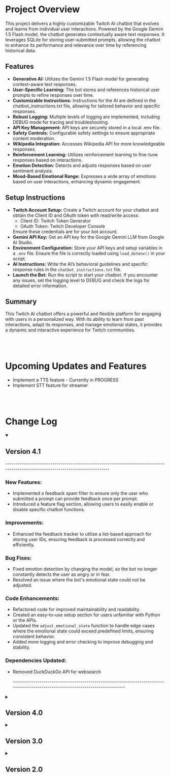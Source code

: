 <body>
    <h1>Project Overview</h1>
    <p>This project delivers a highly customizable Twitch AI chatbot that evolves and learns from individual user interactions. Powered by the Google Gemini 1.5 Flash model, the chatbot generates contextually aware text responses. It leverages SQLite for storing user-submitted prompts, allowing the chatbot to enhance its performance and relevance over time by referencing historical data.</p>
    <h2>Features</h2>
    <ul>
        <li><strong>Generative AI:</strong> Utilizes the Gemini 1.5 Flash model for generating context-aware text responses.</li>
        <li><strong>User-Specific Learning:</strong> The bot stores and references historical user prompts to refine responses over time.</li>
        <li><strong>Customizable Instructions:</strong> Instructions for the AI are defined in the chatbot_instructions.txt file, allowing for tailored behavior and specific responses.</li>
        <li><strong>Robust Logging:</strong> Multiple levels of logging are implemented, including DEBUG mode for tracing and troubleshooting.</li>
        <li><strong>API Key Management:</strong> API keys are securely stored in a local .env file.</li>
        <li><strong>Safety Controls:</strong> Configurable safety settings to ensure appropriate content moderation.</li>
        <li><strong>Wikipedia Integration:</strong> Accesses Wikipedia API for more knowledgeable responses.</li>
        <li><strong>Reinforcement Learning:</strong> Utilizes reinforcement learning to fine-tune responses based on interactions.</li>
        <li><strong>Emotion Detection:</strong> Detects and adjusts responses based on user sentiment analysis.</li>
        <li><strong>Mood-Based Emotional Range:</strong> Expresses a wide array of emotions based on user interactions, enhancing dynamic engagement.</li>
    </ul>
    <h2>Setup Instructions</h2>
    <ul>
        <li><strong>Twitch Account Setup:</strong> Create a Twitch account for your chatbot and obtain the Client ID and OAuth token with read/write access:
            <ul>
                <li>Client ID: Twitch Token Generator</li>
                <li>OAuth Token: Twitch Developer Console</li>
            </ul>
            Ensure these credentials are for your bot account.</li>
        <li><strong>Gemini API Key:</strong> Get an API key for the Google Gemini LLM from Google AI Studio.</li>
        <li><strong>Environment Configuration:</strong> Store your API keys and setup variables in a <code>.env</code> file. Ensure the file is correctly loaded using <code>load_dotenv()</code> in your script.</li>
        <li><strong>AI Instructions:</strong> Write the AI’s behavioral guidelines and specific response rules in the <code>chatbot_instructions.txt</code> file.</li>
        <li><strong>Launch the Bot:</strong> Run the script to start your chatbot. If you encounter any issues, set the logging level to DEBUG and check the logs for detailed error information.</li>
    </ul>
    <h2>Summary</h2>
    <p>This Twitch AI chatbot offers a powerful and flexible platform for engaging with users in a personalized way. With its ability to learn from past interactions, adapt its responses, and manage emotional states, it provides a dynamic and interactive experience for Twitch communities.</p>
    <br>
    <br>
    <h1>Upcoming Updates and Features</h1>
    <ul>
        <li>Implement a TTS feature - Currently in PROGRESS</li>
        <li>Implement STT feature for streamer</li>
    </ul>
    <br>
    <br>
<body>
    <h1>Change Log</h1>
    <details open>
        <summary><h2>Version 4.1</h2></summary>
        <p>---------------------------------------------------------------------------------------------------------------------------------</p>
        <h3>New Features:</h3>
        <ul>
            <li>Implemented a feedback spam filter to ensure only the user who submitted a prompt can provide feedback once per prompt.</li>
            <li>Introduced a feature flag section, allowing users to easily enable or disable specific chatbot functions.</li>
        </ul>
        <h3>Improvements:</h3>
        <ul>
            <li>Enhanced the feedback tracker to utilize a list-based approach for storing user IDs, ensuring feedback is processed correctly and efficiently.</li>
        </ul>
        <h3>Bug Fixes:</h3>
        <ul>
            <li>Fixed emotion detection by changing the model, so the bot no longer constantly detects the user as angry or in fear.</li>
            <li>Resolved an issue where the bot's emotional state could not be adjusted.</li>
        </ul>
        <h3>Code Enhancements:</h3>
        <ul>
            <li>Refactored code for improved maintainability and readability.</li>
            <li>Created an easy-to-use setup section for users unfamiliar with Python or the APIs.</li>
            <li>Updated the <code>adjust_emotional_state</code> function to handle edge cases where the emotional state could exceed predefined limits, ensuring consistent behavior.</li>
            <li>Added more logging and error checking to improve debugging and stability.</li>
        </ul>
        <h3>Dependencies Updated:</h3>
        <ul>
            <li>Removed DuckDuckGo API for websearch</li>
        <p>---------------------------------------------------------------------------------------------------------------------------------</p>
    </details>
    <details>
        <summary><h2>Version 4.0</h2></summary>
        <p>---------------------------------------------------------------------------------------------------------------------------------</p>
        <h3>New Features:</h3>
        <ul>
            <li>Integrated DuckDuckGo Instant Answer API for quick and relevant search results in chatbot responses.</li>
            <li>Implemented a mood-based system allowing the chatbot to exhibit a range of emotional states: Happy, Sad, Angry, Excited, Confused, Bored, Curious, Calm, Nervous, and Motivated.</li>
            <li>Developed slider functionality for gradual changes in emotional state, enabling smooth transitions based on user interactions.</li>
            <li>Integrated Wikipedia API to query keywords in user prompts to increase accuracy and depth of responses.</li>
            <li>Developed an Emotion Detection model to enhance the understanding of user prompts.</li>
        </ul>
        <h3>Improvements:</h3>
        <ul>
            <li>Enhanced emotional state management by integrating mood variables into the <code>chatbox_instructional</code> prompt for more nuanced interactions.</li>
            <li>Replaced <code>chatbot_memory.json</code> with SQLite for persistent memory storage.</li>
            <li>Optimized memory handling to prioritize current conversations over historical data for improved relevance and accuracy.</li>
        </ul>
        <h3>Bug Fixes:</h3>
        <ul>
            <li>Resolved issues with emotional state transitions for appropriate mood adjustments.</li>
        </ul>
        <h3>Code Enhancements:</h3>
        <ul>
            <li>Improved handling of mood-based responses with updated <code>chatbox_instructional</code> prompt structure.</li>
            <li>Enhanced error handling and logging for better debugging and monitoring of emotional state changes and memory interactions.</li>
        </ul>
        <h3>Dependencies Updated:</h3>
        <ul>
            <li>Integrated DuckDuckGo Instant Answer API for improved search result integration.</li>
            <li>Revised SQLite library usage to support updated database management features.</li>
        </ul>
        <p>---------------------------------------------------------------------------------------------------------------------------------</p>
    </details>
    <details>
        <summary><h2>Version 3.0</h2></summary>
        <p>---------------------------------------------------------------------------------------------------------------------------------</p>
        <h3>New Features:</h3>
        <ul>
            <li>Switched to environment variables for configuration using a <code>.env</code> file.</li>
            <li>Added support for persistent memory storage in <code>chatbot_memory.json</code> for user-specific interactions.</li>
            <li>Implemented user-specific memory in AI responses to retain context across messages.</li>
            <li>Integrated <code>dotenv</code> for managing environment variables securely.</li>
        </ul>
        <h3>Improvements:</h3>
        <ul>
            <li>Updated AI model's system instruction and safety settings for better performance and content moderation.</li>
            <li>Revised message handling to include user-specific context and handle bot commands.</li>
            <li>Improved logging to include detailed information about memory interactions and API calls.</li>
            <li>Adjusted AI response temperature for a balance between creativity and coherence.</li>
            <li>Refined automated response logic to use the updated bot name and nickname.</li>
        </ul>
        <h3>Bug Fixes:</h3>
        <ul>
            <li>Resolved issues with handling environment variables and file loading errors.</li>
            <li>Fixed problems with saving and loading persistent memory.</li>
            <li>Addressed issues with message content filtering and response accuracy.</li>
        </ul>
        <h3>Code Enhancements:</h3>
        <ul>
            <li>Added support for external configuration files and environment variables for improved security and flexibility.</li>
            <li>Introduced a more robust system for managing and utilizing persistent memory in AI interactions.</li>
            <li>Enhanced the automated response system for more engaging interactions with viewers.</li>
        </ul>
        <h3>Dependencies Updated:</h3>
        <ul>
            <li>Added <code>dotenv</code> for environment variable management.</li>
            <li>Revised dependencies related to AI model configuration and memory handling.</li>
        </ul>
        <p>---------------------------------------------------------------------------------------------------------------------------------</p>
    </details>
    <details>
        <summary><h2>Version 2.0</h2></summary>
        <p>---------------------------------------------------------------------------------------------------------------------------------</p>
        <h3>New Features:</h3>
        <ul>
            <li>Integrated Google Gemini API for advanced AI responses.</li>
            <li>Added automated response functionality to engage viewers after a set number of messages.</li>
        </ul>
        <h3>Improvements:</h3>
        <ul>
            <li>Updated logging configuration to include timestamps and log levels for better debugging.</li>
            <li>Replaced Hugging Face GPT-2 model with Google Gemini for more dynamic and creative responses.</li>
            <li>Enhanced safety settings to block harmful content categories from the Google Gemini API.</li>
            <li>Implemented automated responses that trigger after a specific number of messages.</li>
        </ul>
        <h3>Bug Fixes:</h3>
        <ul>
            <li>Fixed handling of invalid responses from Hugging Face API.</li>
            <li>Improved accuracy of AI responses by correcting message prompt handling.</li>
            <li>Resolved issues with bot message filtering and message counting.</li>
        </ul>
        <h3>Code Enhancements:</h3>
        <ul>
            <li>Added detailed logging for API interactions and message processing.</li>
            <li>Improved error handling for API request failures and message sending issues.</li>
            <li>Updated prompt processing to handle message content variations more effectively.</li>
        </ul>
        <h3>Dependencies Updated:</h3>
        <ul>
            <li>Switched from Hugging Face API to Google Gemini API for natural language generation.</li>
        </ul>
        <p>---------------------------------------------------------------------------------------------------------------------------------</p>
    </details>
</body>
